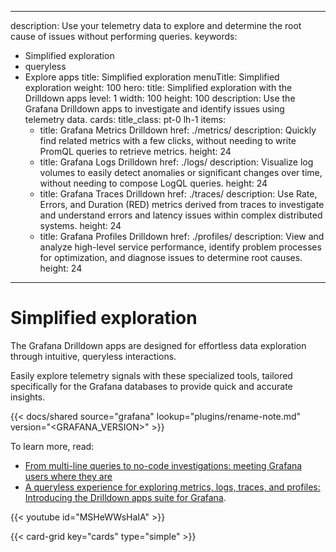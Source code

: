 -----

description: Use your telemetry data to explore and determine the root cause of issues without performing queries.
keywords:

- Simplified exploration
- queryless
- Explore apps
  title: Simplified exploration
  menuTitle: Simplified exploration
  weight: 100
  hero:
  title: Simplified exploration with the Drilldown apps
  level: 1
  width: 100
  height: 100
  description: Use the Grafana Drilldown apps to investigate and identify issues using telemetry data.
  cards:
  title\_class: pt-0 lh-1
  items:
  - title: Grafana Metrics Drilldown
    href: ./metrics/
    description: Quickly find related metrics with a few clicks, without needing to write PromQL queries to retrieve metrics.
    height: 24
  - title: Grafana Logs Drilldown
    href: ./logs/
    description: Visualize log volumes to easily detect anomalies or significant changes over time, without needing to compose LogQL queries.
    height: 24
  - title: Grafana Traces Drilldown
    href: ./traces/
    description: Use Rate, Errors, and Duration (RED) metrics derived from traces to investigate and understand errors and latency issues within complex distributed systems.
    height: 24
  - title: Grafana Profiles Drilldown
    href: ./profiles/
    description: View and analyze high-level service performance, identify problem processes for optimization, and diagnose issues to determine root causes.
    height: 24

-----

# Simplified exploration

The Grafana Drilldown apps are designed for effortless data exploration through intuitive, queryless interactions.

Easily explore telemetry signals with these specialized tools, tailored specifically for the Grafana databases to provide quick and accurate insights.

{{\< docs/shared source="grafana" lookup="plugins/rename-note.md" version="\<GRAFANA\_VERSION\>" \>}}

To learn more, read:

- [From multi-line queries to no-code investigations: meeting Grafana users where they are](https://grafana.com/blog/2024/10/22/from-multi-line-queries-to-no-code-investigations-meeting-grafana-users-where-they-are/)
- [A queryless experience for exploring metrics, logs, traces, and profiles: Introducing the Drilldown apps suite for Grafana](https://grafana.com/blog/2024/09/24/queryless-metrics-logs-traces-profiles/).

{{\< youtube id="MSHeWWsHaIA" \>}}

{{\< card-grid key="cards" type="simple" \>}}
